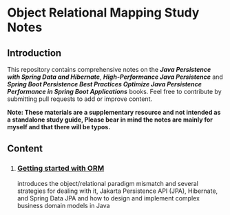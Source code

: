 # Object Relational Mapping Study Notes
## Introduction
This repository contains comprehensive notes on the **_Java Persistence with  Spring Data and Hibernate_**, **_High-Performance Java Persistence_** and **_Spring Boot Persistence Best Practices Optimize Java Persistence Performance in Spring Boot Applications_** books. Feel free to contribute by submitting pull requests to add or improve content.

**Note: These materials are a supplementary resource and not intended as a standalone study guide, Please bear in mind the notes are mainly for myself and that there will be typos.**

## Content

1.  ### [Getting started with ORM](./GettingStartedWithORM)
    introduces the object/relational paradigm mismatch and several strategies for dealing with it, Jakarta 
    Persistence API (JPA), Hibernate, and Spring Data JPA and how to design and implement complex business domain 
    models in Java 
